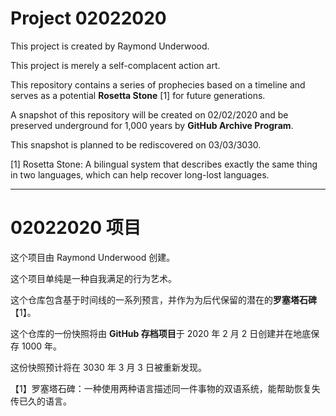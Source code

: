 # Project 02022020

This project is created by Raymond Underwood.

This project is merely a self-complacent action art.

This repository contains a series of prophecies based on a timeline and serves as a potential **Rosetta Stone** [1] for future generations.

A snapshot of this repository will be created on 02/02/2020 and be preserved underground for 1,000 years by **GitHub Archive Program**.

This snapshot is planned to be rediscovered on 03/03/3030.

[1] Rosetta Stone: A bilingual system that describes exactly the same thing in two languages, which can help recover long-lost languages.

***

# 02022020 项目

这个项目由 Raymond Underwood 创建。

这个项目单纯是一种自我满足的行为艺术。

这个仓库包含基于时间线的一系列预言，并作为为后代保留的潜在的**罗塞塔石碑**【1】。

这个仓库的一份快照将由 **GitHub 存档项目**于 2020 年 2 月 2 日创建并在地底保存 1000 年。

这份快照预计将在 3030 年 3 月 3 日被重新发现。

【1】罗塞塔石碑：一种使用两种语言描述同一件事物的双语系统，能帮助恢复失传已久的语言。
